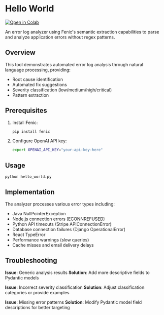 # Hello World

<p>
  <a href="https://colab.research.google.com/github/typedef-ai/fenic/blob/main/examples/hello_world/hello_world.ipynb">
    <img alt="Open in Colab" src="https://colab.research.google.com/assets/colab-badge.svg">
  </a>
</p>

An error log analyzer using Fenic's semantic extraction capabilities to parse and analyze application errors without regex patterns.

## Overview

This tool demonstrates automated error log analysis through natural language processing, providing:

- Root cause identification
- Automated fix suggestions
- Severity classification (low/medium/high/critical)
- Pattern extraction

## Prerequisites

1. Install Fenic:

   ```bash
   pip install fenic
   ```

2. Configure OpenAI API key:
   ```bash
   export OPENAI_API_KEY="your-api-key-here"
   ```

## Usage

```bash
python hello_world.py
```

## Implementation

The analyzer processes various error types including:

- Java NullPointerException
- Node.js connection errors (ECONNREFUSED)
- Python API timeouts (Stripe APIConnectionError)
- Database connection failures (Django OperationalError)
- React TypeError
- Performance warnings (slow queries)
- Cache misses and email delivery delays

## Troubleshooting

**Issue**: Generic analysis results
**Solution**: Add more descriptive fields to Pydantic models

**Issue**: Incorrect severity classification
**Solution**: Adjust classification categories or provide examples

**Issue**: Missing error patterns
**Solution**: Modify Pydantic model field descriptions for better targeting
